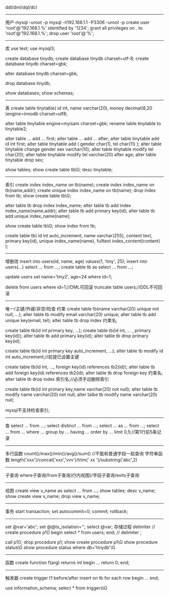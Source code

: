ddl/dml/dql/dcl

--------------------------------
用户
mysql -uroot -p
mysql -h192.168.1.1 -P3306 -uroot -p
create user 'root'@'192.168.1.%' identified by '1234';
grant all privileges on *.* to 'root'@'192.168.1.%';
drop user 'root'@'%';

--------------------------------
库
use test;
use mysql3;

create database tinydb;
create database tinydb charset=utf-8;
create database tinydb charset=gbk;

alter database tinydb charset=gbk;

drop database tinydb;

show databases;
show schemas;

----------------------------------
表
create table tinytable(
    id int,
    name varchar(20),
    money decimal(8,20
)engine=innodb charset=utf8;

alter table tinytable engine=myisam charset=gbk;
rename table tinytable to tinytable2;

alter table ... add ... first;
alter table ... add ... after;
alter table tinytable add id int first;
alter table tinytable add (
    gender char(1),
    tel char(11)
);
alter table tinytable change gender sex varchar(10);
alter table tinytable modify tel char(20);
alter table tinytable modify tel varchar(20) after age;
alter table tinytable drop sex;

show tables;
show create table tb\G;
desc tinytable;

---------------------------------------
索引
create index index_name on tb(name);
create index index_name on tb(name,addr);
create unique index index_name on tb(name);
drop index from tb;
show create table tb\G;

alter table tb drop index index_name;
alter table tb add index index_name(name,addr);
alter table tb add primary key(id);
alter table tb add unique index_name(name);

show create table tb\G;
show index from tb;

create table tb(
    id int auto_increment,
    name varchar(255),
    content text,
    primary key(id),
    unique index_name(name),
    fulltext index_content(content)
);

--------------------------------
 增删改
 insert into users(id, name, age) values(1, 'tiny', 25);
 insert into users(...) select ... from ...;
 create table tb as select ... from ...;

 update users set name='tiny2', age=24 where id=1;
 
 delete from users where id=1;//DML可回滚
 truncate table users;//DDL不可回滚
 
---------------------------------
 唯一/主键/外键/非空/检查 约束
 create table tb(name varchar(20) unique not null, ...);
 alter table tb modify email varchar(20) unique;
 alter table tb add unique key(email, tel);
 alter table tb drop index 约束名;

 create table tb(id int primary key, ...);
 create table tb(id int, ... , primary key(id));
 alter table tb add primary key(id);
 alter table tb drop primary key(id);

 create table tb(id int primary key auto_increment, ...);
 alter table tb modify id int auto_increment;//前提已设置主键

 create table tb(id int, ..., foreign key(id) references tb2(id));
 alter table tb add foreign key(id) references tb2(id);
 alter table tb drop foreign key 约束名;
 alter table tb drop index 索引名;//必须手动删除索引

 create table tb(id int primary key,name varchar(20) not null);
 alter table tb modify name varchar(20) not null;
 alter talbe tb modify name varchar(20) null;

 mysql不支持检查索引;

------------------------------------
 查
 select ... from ...;
 select distinct ... from ...;
 select ... as ... from ...;
 select ... from ... where ... group by ... having ... order by ... limit 0,5;//第1行前5条记录

------------------------------------
 多行函数
 count()/max()/min()/avg()/sum() //不能和普通字段一起查询
 字符串函数
 length('xxx')/concat('xxx','vvv')/trim(' xx ')/substring('abc',2)

------------------------------------
 子查询
 where子查询/from子查询(行内视图)/字段子查询/exits子查询

------------------------------------
 视图
 create view v_name as select ... from ...;
 show tables;
 desc v_name;
 show create view v_name;
 drop view v_name;

-------------------------------------
 事务
 start transaction;
 set autocommit=0;
 commit;
 rollback;

-------------------------------------
 set @var='abc';
 set @@tx_isolation='';
 select @var;
 存储过程
 delimiter //
 create procedure p1()
    begin
     select * from users;
    end;
    //
 delimiter ;

 call p1();
 drop procedure p1;
 show create procedure p1\G
 show procedure status\G
 show procedure status where db='tinydb'\G

-------------------------------------
 函数
 create function f(arg) returns int
  begin
   ...
   return 0;
  end;

-------------------------------------
 触发器
 create trigger t1 before/after insert
  on tb for each row
  begin
    ...
  end;

  use information_schema;
  select * from triggers\G

